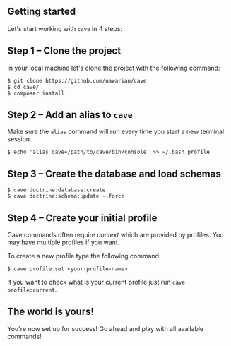 Getting started
---

Let's start working with `cave` in 4 steps:

## Step 1 – Clone the project

In your local machine let's clone the project with the following command:

```
$ git clone https://github.com/nawarian/cave
$ cd cave/
$ composer install
```

## Step 2 – Add an alias to `cave`

Make sure the `alias` command will run every time you start a new terminal
session.

```
$ echo 'alias cave=/path/to/cave/bin/console' >> ~/.bash_profile
```

## Step 3 – Create the database and load schemas

```
$ cave doctrine:database:create
$ cave doctrine:schema:update --force
```

## Step 4 – Create your initial profile

Cave commands often require _context_ which are provided by profiles. You may have multiple
profiles if you want.

To create a new profile type the following command:

```
$ cave profile:set <your-profile-name>
```

If you want to check what is your current profile just run `cave profile:current`.

## The world is yours!

You're now set up for success! Go ahead and play with all available commands!
